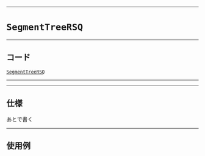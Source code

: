 _____

# `SegmentTreeRSQ`

_____

## コード

[`SegmentTreeRSQ`](https://github.com/titan-23/Library_py/blob/main/DataStructures/SegmentTree/SegmentTreeRSQ.py)
<!-- code=https://github.com/titan-23/Library_py/blob/main/DataStructures\SegmentTree\SegmentTreeRSQ.py -->

_____


_____

## 仕様

あとで書く

_____

## 使用例

```python
```

